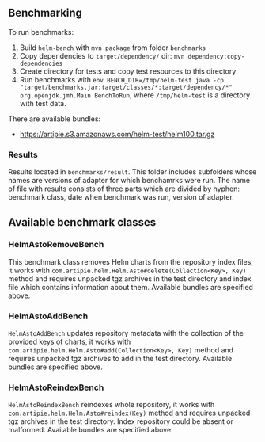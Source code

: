 ## Benchmarking

To run benchmarks:
 1. Build `helm-bench` with `mvn package` from folder `benchmarks`
 2. Copy dependencies to `target/dependency/` dir: `mvn dependency:copy-dependencies`
 3. Create directory for tests and copy test resources to this directory
 4. Run benchmarks with `env BENCH_DIR=/tmp/helm-test java -cp "target/benchmarks.jar:target/classes/*:target/dependency/*" org.openjdk.jmh.Main BenchToRun`, where `/tmp/helm-test` is a directory with test data.

There are available bundles:
  - https://artipie.s3.amazonaws.com/helm-test/helm100.tar.gz
  
### Results
Results located in `benchmarks/result`. This folder includes subfolders whose names are versions of adapter
for which benchamrks were run. The name of file with results consists of three parts which are
divided by hyphen: benchmark class, date when benchmark was run, version of adapter. 
  
**Available benchmark classes**
--
 
### HelmAstoRemoveBench 

This benchmark class removes Helm charts from the repository index files, it works with 
`com.artipie.helm.Helm.Asto#delete(Collection<Key>, Key)` method and requires unpacked tgz archives in the test directory
and index file which contains information about them. Available bundles are specified above.

### HelmAstoAddBench

`HelmAstoAddBench` updates repository metadata with the collection of the provided keys of charts, 
it works with `com.artipie.helm.Helm.Asto#add(Collection<Key>, Key)` method and requires unpacked tgz archives to add 
in the test directory. Available bundles are specified above.

### HelmAstoReindexBench

`HelmAstoReindexBench` reindexes whole repository, it works with `com.artipie.helm.Helm.Asto#reindex(Key)` 
method and requires unpacked tgz archives in the test directory. Index repository could be absent 
or malformed. Available bundles are specified above.
